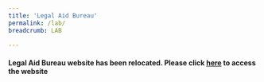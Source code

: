 ```yaml
---
title: 'Legal Aid Bureau'
permalink: /lab/
breadcrumb: LAB

---
```



#### Legal Aid Bureau website has been relocated. Please click [here](https://lab.mlaw.gov.sg) to access the website

